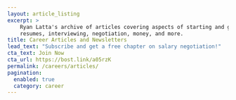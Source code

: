 ```yaml
---
layout: article_listing
excerpt: >
    Ryan Latta's archive of articles covering aspects of starting and growing a career. You'll find articles here on
    resumes, interviewing, negotiation, money, and more.
title: Career Articles and Newsletters
lead_text: "Subscribe and get a free chapter on salary negotiation!"
cta_text: Join Now
cta_url: https://bost.link/a05rzK
permalink: /careers/articles/
pagination:
  enabled: true
  category: career
---
```

